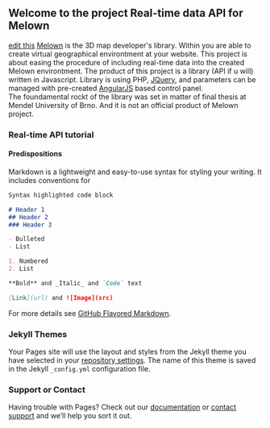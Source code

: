 ## Welcome to the project Real-time data API for Melown 

[edit this](https://github.com/tomasjohn/realtime-melown/edit/master/README.md) 
[Melown](https://www.melown.com/index.html) is the 3D map developer's library. Within you are able to create virtual geographical environtment at your website. 
This project is about easing the procedure of including real-time data into the created Melown environtment. The product of this project is a library (API if u will) written in Javascript. Library is using PHP, [JQuery](),  and parameters can be managed with pre-created [AngularJS]() based control panel.  
The foundamental rockt of the library was set in matter of final thesis at Mendel University of Brno. And it is not an official product of Melown project.

### Real-time API tutorial 

#### Predispositions 

Markdown is a lightweight and easy-to-use syntax for styling your writing. It includes conventions for

```markdown
Syntax highlighted code block

# Header 1
## Header 2
### Header 3

- Bulleted
- List

1. Numbered
2. List

**Bold** and _Italic_ and `Code` text

[Link](url) and ![Image](src)
```

For more details see [GitHub Flavored Markdown](https://guides.github.com/features/mastering-markdown/).

### Jekyll Themes

Your Pages site will use the layout and styles from the Jekyll theme you have selected in your [repository settings](https://github.com/tomasjohn/realtime-melown/settings). The name of this theme is saved in the Jekyll `_config.yml` configuration file.

### Support or Contact

Having trouble with Pages? Check out our [documentation](https://help.github.com/categories/github-pages-basics/) or [contact support](https://github.com/contact) and we’ll help you sort it out.
